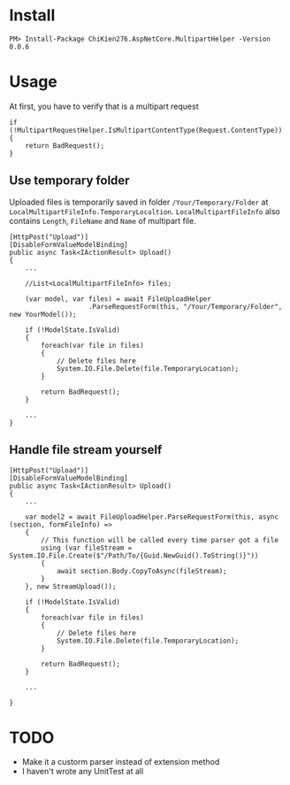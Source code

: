 # Install
```
PM> Install-Package ChiKien276.AspNetCore.MultipartHelper -Version 0.0.6 
```

# Usage
At first, you have to verify that is a multipart request
```
if (!MultipartRequestHelper.IsMultipartContentType(Request.ContentType))
{
    return BadRequest();
}
```
## Use temporary folder

Uploaded files is temporarily saved in folder `/Your/Temporary/Folder` at `LocalMultipartFileInfo.TemporaryLocaltion`. `LocalMultipartFileInfo` also contains `Length`, `FileName` and `Name` of multipart file.

```
[HttpPost("Upload")]
[DisableFormValueModelBinding]
public async Task<IActionResult> Upload()
{
    ...
    
    //List<LocalMultipartFileInfo> files;
    
    (var model, var files) = await FileUploadHelper
                    .ParseRequestForm(this, "/Your/Temporary/Folder", new YourModel());

    if (!ModelState.IsValid)
    {
        foreach(var file in files)
        {
            // Delete files here
            System.IO.File.Delete(file.TemporaryLocation);
        }
        
        return BadRequest();
    }
    
    ...
}
```
## Handle file stream yourself

```
[HttpPost("Upload")]
[DisableFormValueModelBinding]
public async Task<IActionResult> Upload()
{
    ...
    
    var model2 = await FileUploadHelper.ParseRequestForm(this, async (section, formFileInfo) =>
    {
        // This function will be called every time parser got a file 
        using (var fileStream = System.IO.File.Create($"/Path/To/{Guid.NewGuid().ToString()}"))
        {
            await section.Body.CopyToAsync(fileStream);
        }
    }, new StreamUpload());

    if (!ModelState.IsValid)
    {
        foreach(var file in files)
        {
            // Delete files here
            System.IO.File.Delete(file.TemporaryLocation);
        }
        
        return BadRequest();
    }
    
    ...
    
}
```
# TODO
* Make it a custorm parser instead of extension method
* I haven't wrote any UnitTest at all
